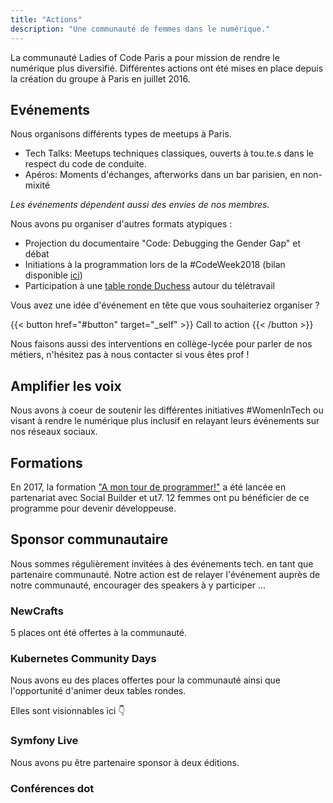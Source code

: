 ```yaml
---
title: "Actions"
description: "Une communauté de femmes dans le numérique."
---
```


La communauté Ladies of Code Paris a pour mission de rendre le numérique plus diversifié. Différentes actions ont été mises en place depuis la création du groupe à Paris en juillet 2016.

## Evénements

Nous organisons différents types de meetups à Paris.

- <span class="text-ternary-500">Tech Talks</span>: Meetups techniques classiques, ouverts à tou.te.s dans le respect du code de conduite.
- <span class="text-primary-500">Apéros</span>: Moments d'échanges, afterworks dans un bar parisien, en non-mixité

*Les événements dépendent aussi des envies de nos membres.*

Nous avons pu organiser d'autres formats atypiques :
- Projection du documentaire "Code: Debugging the Gender Gap" et débat
- Initiations à la programmation lors de la #CodeWeek2018 (bilan disponible [ici](https://medium.com/ladiesofcodeparis/codeweek-2018-le-bilan-ebea53fd6ffd))
- Participation à une [table ronde Duchess](https://www.youtube.com/watch?v=_nkMhGLX9fk) autour du télétravail

Vous avez une idée d'événement en tête que vous souhaiteriez organiser ?

{{< button href="#button" target="_self" >}}
Call to action
{{< /button >}}


Nous faisons aussi des interventions en collège-lycée pour parler de nos métiers, n'hésitez pas à nous contacter si vous êtes prof !

## Amplifier les voix

Nous avons à coeur de soutenir les différentes initiatives #WomenInTech ou visant à rendre le numérique plus inclusif en relayant leurs événements sur nos réseaux sociaux.


## Formations

En 2017, la formation ["A mon tour de programmer!"](https://amontourdeprogrammer.fr/) a été lancée en partenariat avec Social Builder et ut7. 12 femmes ont pu bénéficier de ce programme pour devenir développeuse.

## Sponsor communautaire

Nous sommes régulièrement invitées à des événements tech. en tant que partenaire communauté. Notre action est de relayer l'événement auprès de notre communauté, encourager des speakers à y participer ...

### NewCrafts

5 places ont été offertes à la communauté.

### Kubernetes Community Days
Nous avons eu des places offertes pour la communauté ainsi que l'opportunité d'animer deux tables rondes.

Elles sont visionnables ici 👇

### Symfony Live

Nous avons pu être partenaire sponsor à deux éditions.

### Conférences dot


